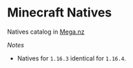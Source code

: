 Minecraft Natives
=========================

Natives catalog in [Mega.nz](https://mega.nz/#F!hUNg0Y6I!93cYw1NZg4MUWUHaVrCO7w)

*Notes*
* Natives for `1.16.3` identical for `1.16.4`.
